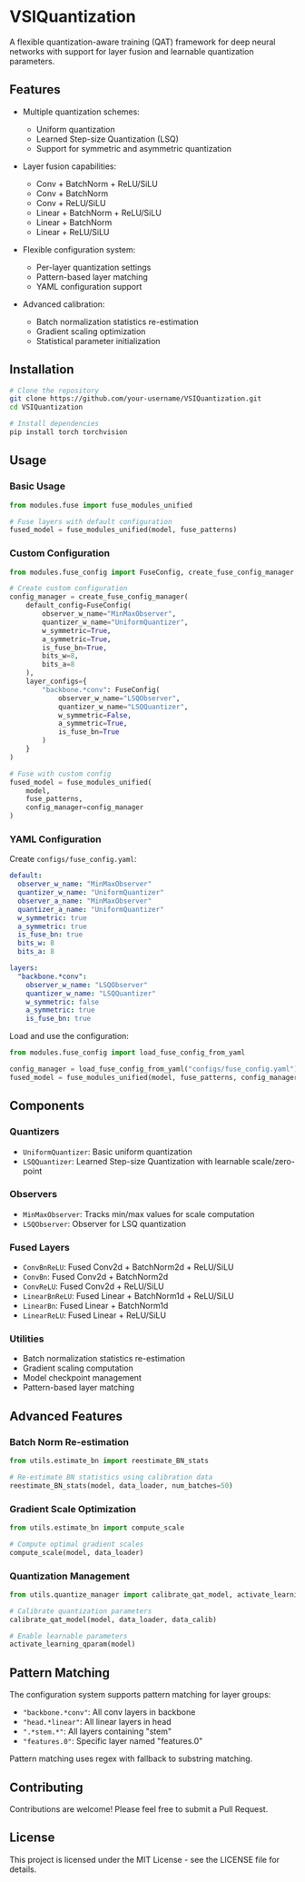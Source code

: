 # VSIQuantization

A flexible quantization-aware training (QAT) framework for deep neural networks with support for layer fusion and learnable quantization parameters.

## Features

- Multiple quantization schemes:
  - Uniform quantization
  - Learned Step-size Quantization (LSQ)
  - Support for symmetric and asymmetric quantization
  
- Layer fusion capabilities:
  - Conv + BatchNorm + ReLU/SiLU
  - Conv + BatchNorm
  - Conv + ReLU/SiLU
  - Linear + BatchNorm + ReLU/SiLU
  - Linear + BatchNorm
  - Linear + ReLU/SiLU

- Flexible configuration system:
  - Per-layer quantization settings
  - Pattern-based layer matching
  - YAML configuration support
  
- Advanced calibration:
  - Batch normalization statistics re-estimation
  - Gradient scaling optimization
  - Statistical parameter initialization

## Installation

```bash
# Clone the repository
git clone https://github.com/your-username/VSIQuantization.git
cd VSIQuantization

# Install dependencies
pip install torch torchvision
```

## Usage

### Basic Usage

```python
from modules.fuse import fuse_modules_unified

# Fuse layers with default configuration
fused_model = fuse_modules_unified(model, fuse_patterns)
```

### Custom Configuration

```python
from modules.fuse_config import FuseConfig, create_fuse_config_manager

# Create custom configuration
config_manager = create_fuse_config_manager(
    default_config=FuseConfig(
        observer_w_name="MinMaxObserver",
        quantizer_w_name="UniformQuantizer",
        w_symmetric=True,
        a_symmetric=True,
        is_fuse_bn=True,
        bits_w=8,
        bits_a=8
    ),
    layer_configs={
        "backbone.*conv": FuseConfig(
            observer_w_name="LSQObserver",
            quantizer_w_name="LSQQuantizer",
            w_symmetric=False,
            a_symmetric=True,
            is_fuse_bn=True
        )
    }
)

# Fuse with custom config
fused_model = fuse_modules_unified(
    model, 
    fuse_patterns,
    config_manager=config_manager
)
```

### YAML Configuration

Create `configs/fuse_config.yaml`:

```yaml
default:
  observer_w_name: "MinMaxObserver"
  quantizer_w_name: "UniformQuantizer"
  observer_a_name: "MinMaxObserver"
  quantizer_a_name: "UniformQuantizer"
  w_symmetric: true
  a_symmetric: true
  is_fuse_bn: true
  bits_w: 8
  bits_a: 8

layers:
  "backbone.*conv":
    observer_w_name: "LSQObserver"
    quantizer_w_name: "LSQQuantizer"
    w_symmetric: false
    a_symmetric: true
    is_fuse_bn: true
```

Load and use the configuration:

```python
from modules.fuse_config import load_fuse_config_from_yaml

config_manager = load_fuse_config_from_yaml("configs/fuse_config.yaml")
fused_model = fuse_modules_unified(model, fuse_patterns, config_manager=config_manager)
```

## Components

### Quantizers

- `UniformQuantizer`: Basic uniform quantization
- `LSQQuantizer`: Learned Step-size Quantization with learnable scale/zero-point

### Observers

- `MinMaxObserver`: Tracks min/max values for scale computation
- `LSQObserver`: Observer for LSQ quantization

### Fused Layers

- `ConvBnReLU`: Fused Conv2d + BatchNorm2d + ReLU/SiLU
- `ConvBn`: Fused Conv2d + BatchNorm2d
- `ConvReLU`: Fused Conv2d + ReLU/SiLU
- `LinearBnReLU`: Fused Linear + BatchNorm1d + ReLU/SiLU
- `LinearBn`: Fused Linear + BatchNorm1d
- `LinearReLU`: Fused Linear + ReLU/SiLU

### Utilities

- Batch normalization statistics re-estimation
- Gradient scaling computation
- Model checkpoint management
- Pattern-based layer matching

## Advanced Features

### Batch Norm Re-estimation

```python
from utils.estimate_bn import reestimate_BN_stats

# Re-estimate BN statistics using calibration data
reestimate_BN_stats(model, data_loader, num_batches=50)
```

### Gradient Scale Optimization

```python
from utils.estimate_bn import compute_scale

# Compute optimal gradient scales
compute_scale(model, data_loader)
```

### Quantization Management

```python
from utils.quantize_manager import calibrate_qat_model, activate_learning_qparam

# Calibrate quantization parameters
calibrate_qat_model(model, data_loader, data_calib)

# Enable learnable parameters
activate_learning_qparam(model)
```

## Pattern Matching

The configuration system supports pattern matching for layer groups:

- `"backbone.*conv"`: All conv layers in backbone
- `"head.*linear"`: All linear layers in head
- `".*stem.*"`: All layers containing "stem"
- `"features.0"`: Specific layer named "features.0"

Pattern matching uses regex with fallback to substring matching.

## Contributing

Contributions are welcome! Please feel free to submit a Pull Request.

## License

This project is licensed under the MIT License - see the LICENSE file for details. 